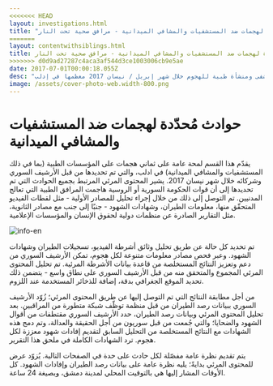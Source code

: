 ```yaml
---
<<<<<<< HEAD
layout: investigations.html
title: "حوادث مُحدّدة لهجمات ضد المستشفيات والمشافي الميدانية - مرافق صحية تحت النار"
=======
layout: contentwithsiblings.html
title: حوادث مُحدّدة لهجمات ضد المستشفيات والمشافي الميدانية - مرافق صحية تحت النار
>>>>>>> d0d9ad27287c4aca3af544d3ce1003006cb9e5ae
date: 2017-07-01T00:00:18.055Z
desc: "تقرير مُفصّل عن استهداف 25 مستشفى ومنشأة طبية للهجوم خلال شهر إبريل / نيسان 2017 معظمها في إدلب"
image: /assets/cover-photo-web.width-800.png
---
```


# حوادث مُحدّدة لهجمات ضد المستشفيات والمشافي الميدانية

يقدّم هذا القسم لمحة عامة على ثماني هجمات على المؤسسات الطبية (بما في ذلك المستشفيات والمشافي الميدانية) في ادلب، والتي تم تحديدها من قبل الأرشيف السوري وشركائه خلال شهر نيسان 2017\. يشير المحتوى المرئي المرتبط بجميع الحوادث التي تم تحديدها إلى أن قوات الحكومة السورية أو الروسية هاجمت المرافق الطبية التي تعالج المدنيين. تم التوصل إلى ذلك من خلال إجراء تحليل للمصادر الأولية - مثل لقطات الفيديو المتحقّق منها، معلومات الطيران، وشهادات الشهود - جنبًا إلى جنب مع مصادر الثانوية، مثل التقارير الصادرة عن منظمات دولية لحقوق الإنسان والمؤسسات الإعلامية.

![info-en](/assets/info-en.width-800.png)

تم تحديد كل حالة عن طريق تحليل وثائق أشرطة الفيديو، تسجيلات الطيران وشهادات الشهود. وعبر فحص مصادر معلومات متنوعة لكل هجوم، تمكن الأرشيف السوري من دعم وتعزيز النتائج المستخلصة من قاعدة بيانات الأشرطة المرئية. تم تحليل المحتوى المرئي المجموع والمتحقق منه من قبل الأرشيف السوري على نطاق واسع - يتضمن ذلك تحديد الموقع الجغرافي بدقة،  إضافة للذخائر المستخدمة عند اللزوم.

من أجل مطابقة النتائج التي تم التوصل إليها عن طريق المحتوى المرئي؛ زُوّد الأرشيف السوري ببيانات رصد الطيران من قبل منظمة توظّف شبكة متطورة من المراقبين. بعد تحليل المحتوى المرئي وبيانات رصد الطيران، حدد الأرشيف السوري مقتطفات من أقوال الشهود والضحايا؛ والتي جُمعت من قبل سوريون من أجل الحقيقة والعدالة، وتم دمج هذه الشهادات مع النتائج المستخلصة من التحليل السابق لتقديم إفادات شهود معززة لكل هجوم. ترد الشهادات الكاملة في ملحق هذا التقرير.

يتم تقديم نظرة عامة مفصّلة لكل حادث على حدة في الصفحات التالية. يُزوّد عرض للمحتوى المرئي بدايةً؛ يليه نظرة عامة على بيانات رصد الطيران وإفادات الشهود. كل الأوقات المشار إليها هي بالتوقيت المحلي لمدينة دمشق، وبصيغة 24 ساعة.
        
